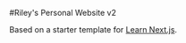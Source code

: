 #Riley's Personal Website v2

Based on a starter template for [Learn Next.js](https://nextjs.org/learn).
